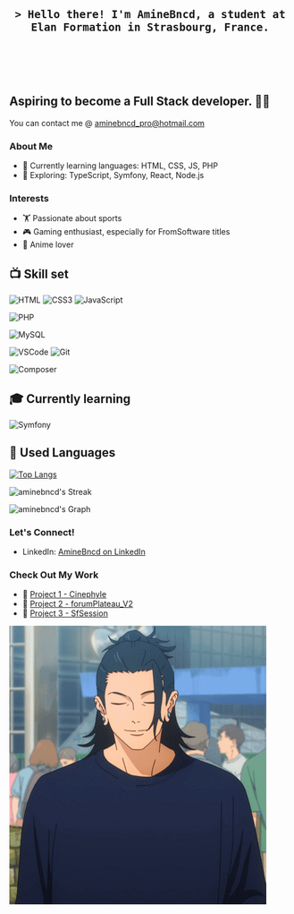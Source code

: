 

<!-- intro -->

<h3 align="center"> </br></br></br>
	<samp> <h3>&gt; Hello there! I'm AmineBncd, a student at Elan Formation in Strasbourg, France.</h3>
	</samp></br></br></br>
</h3>

## Aspiring to become a Full Stack developer. 👨‍💻

You can contact me @  aminebncd_pro@hotmail.com

### About Me
- 🌱 Currently learning languages: HTML, CSS, JS, PHP
- 🚀 Exploring: TypeScript, Symfony, React, Node.js

### Interests
- 🏋️ Passionate about sports
- 🎮 Gaming enthusiast, especially for FromSoftware titles
- 🎌 Anime lover

<!-- skills -->
## 📺 Skill set

![HTML](https://img.shields.io/badge/HTML5-E34F26?style=for-the-badge&logo=html5&logoColor=white)
![CSS3](https://img.shields.io/badge/CSS3-1572B6?style=for-the-badge&logo=css3&logoColor=white)
![JavaScript](https://img.shields.io/badge/JavaScript-323330?style=for-the-badge&logo=javascript&logoColor=F7DF1E) 

![PHP](https://img.shields.io/badge/PHP-777BB4?style=for-the-badge&logo=php&logoColor=white)


![MySQL](https://img.shields.io/badge/MySQL-00000F?style=for-the-badge&logo=mysql&logoColor=white)

![VSCode](https://img.shields.io/badge/Visual_Studio-0078d7?style=for-the-badge&logo=visual%20studio&logoColor=white)
![Git](https://img.shields.io/badge/git-%23F05033.svg?style=for-the-badge&logo=git&logoColor=white)

![Composer](https://img.shields.io/static/v1?style=for-the-badge&message=Composer&color=885630&logo=Composer&logoColor=FFFFFF&label=)

## 🎓 Currently learning

![Symfony](https://img.shields.io/badge/symfony-%23000000.svg?style=for-the-badge&logo=symfony&logoColor=white)

## 📼 Used Languages
	
[![Top Langs](https://github-readme-stats.vercel.app/api/top-langs/?username=aminebncd&theme=material-palenight&hide_border=true)](https://github.com/anuraghazra/github-readme-stats)

![aminebncd's Streak](https://github-readme-streak-stats.herokuapp.com/?user=aminebncd&theme=material-palenight&hide_border=true)

![aminebncd's Graph](https://github-readme-activity-graph.vercel.app/graph?username=aminebncd&theme=material-palenight&area=true&hide_border=true)

### Let's Connect!
- LinkedIn: [AmineBncd on LinkedIn](https://www.linkedin.com/in/mohamed-amine-bounachada-9a2819200/)

### Check Out My Work
- 🚀 [Project 1 - Cinephyle](https://github.com/Aminebncd/Cinephyle)
- 🚀 [Project 2 - forumPlateau_V2](https://github.com/Aminebncd/forumPlateau_V2)
- 🚀 [Project 3 - SfSession](https://github.com/Aminebncd/SfSession)
  

![Cover](https://github.com/Aminebncd/Aminebncd/blob/main/img/yo.gif)
